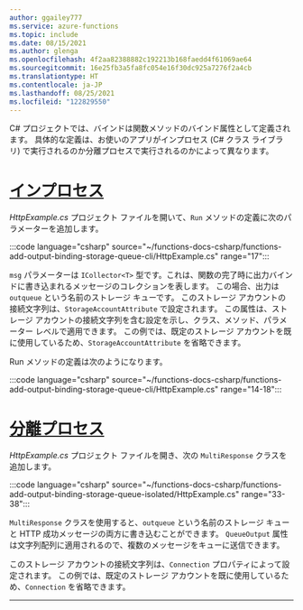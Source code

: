 ```yaml
---
author: ggailey777
ms.service: azure-functions
ms.topic: include
ms.date: 08/15/2021
ms.author: glenga
ms.openlocfilehash: 4f2aa82388882c192213b168faedd4f61069ae64
ms.sourcegitcommit: 16e25fb3a5fa8fc054e16f30dc925a7276f2a4cb
ms.translationtype: HT
ms.contentlocale: ja-JP
ms.lasthandoff: 08/25/2021
ms.locfileid: "122829550"
---
```

C# プロジェクトでは、バインドは関数メソッドのバインド属性として定義されます。 具体的な定義は、お使いのアプリがインプロセス (C# クラス ライブラリ) で実行されるのか分離プロセスで実行されるのかによって異なります。  

# <a name="in-process"></a>[インプロセス](#tab/in-process)

*HttpExample.cs* プロジェクト ファイルを開いて、`Run` メソッドの定義に次のパラメーターを追加します。

:::code language="csharp" source="~/functions-docs-csharp/functions-add-output-binding-storage-queue-cli/HttpExample.cs" range="17":::

`msg` パラメーターは `ICollector<T>` 型です。これは、関数の完了時に出力バインドに書き込まれるメッセージのコレクションを表します。 この場合、出力は `outqueue` という名前のストレージ キューです。 このストレージ アカウントの接続文字列は、`StorageAccountAttribute` で設定されます。 この属性は、ストレージ アカウントの接続文字列を含む設定を示し、クラス、メソッド、パラメーター レベルで適用できます。 この例では、既定のストレージ アカウントを既に使用しているため、`StorageAccountAttribute` を省略できます。

Run メソッドの定義は次のようになります。  

:::code language="csharp" source="~/functions-docs-csharp/functions-add-output-binding-storage-queue-cli/HttpExample.cs" range="14-18":::

# <a name="isolated-process"></a>[分離プロセス](#tab/isolated-process)

*HttpExample.cs* プロジェクト ファイルを開き、次の `MultiResponse` クラスを追加します。

:::code language="csharp" source="~/functions-docs-csharp/functions-add-output-binding-storage-queue-isolated/HttpExample.cs" range="33-38":::

`MultiResponse` クラスを使用すると、`outqueue` という名前のストレージ キューと HTTP 成功メッセージの両方に書き込むことができます。 `QueueOutput` 属性は文字列配列に適用されるので、複数のメッセージをキューに送信できます。 

このストレージ アカウントの接続文字列は、`Connection` プロパティによって設定されます。 この例では、既定のストレージ アカウントを既に使用しているため、`Connection` を省略できます。

---